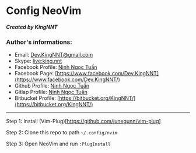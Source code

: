 # Config NeoVim

**_Created by KingNNT_**

### Author's informations:

-   Email: [Dev.KingNNT@gmail.com](mailto:Dev.KingNNT@gmail.com)
-   Skype: [live:king.nnt](https://join.skype.com/invite/eqRpzcC8cGsf/)
-   Facebook Profile: [Ninh Ngọc Tuấn](https://www.facebook.com/Kinggg.NNT/)
-   Facebook Page: [https://www.facebook.com/Dev.KingNNT](https://www.facebook.com/Dev.KingNNT/)
-   Github Profile: [Ninh Ngọc Tuấn](https://github.com/KingNNT/)
-   Gitlap Profile: [Ninh Ngọc Tuấn](https://gitlab.com/Dev.KingNNT/)
-   Bitbucket Profile: [https://bitbucket.org/KingNNT/](https://bitbucket.org/KingNNT/)

---

Step 1: Install (Vim-Plug)[https://github.com/junegunn/vim-plug]

Step 2: Clone this repo to path `~/.config/nvim`

Step 3: Open NeoVim and run `:PlugInstall`
